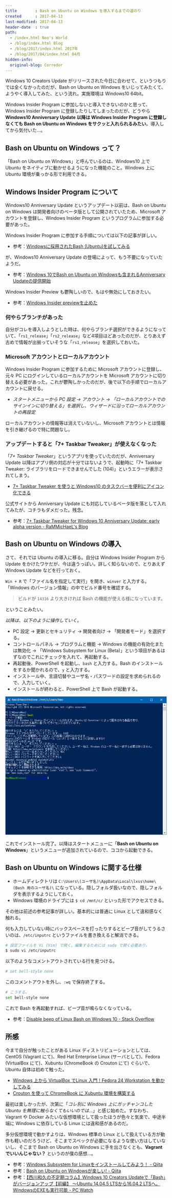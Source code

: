 ```yaml
---
title        : Bash on Ubuntu on Windows を導入するまでの道のり
created      : 2017-04-13
last-modified: 2017-04-13
header-date  : true
path:
  - /index.html Neo's World
  - /blog/index.html Blog
  - /blog/2017/index.html 2017年
  - /blog/2017/04/index.html 04月
hidden-info:
  original-blog: Corredor
---
```


Windows 10 Creators Update がリリースされた今日に合わせて、というつもりでは全くなかったのだが、Bash on Ubuntu on Windows をいじってみたくて、ようやく導入してみた、という流れ。実施環境は Windows10 64bit。

Windows Insider Program に参加しないと導入できないのかと思って、Windows Insider Program に登録したりしてしまったのだが、どうやら **Windows10 Anniversary Update 以降は Windows Insider Program に登録しなくても Bash on Ubuntu on Windows をサクッと入れられるみたい**。導入してから気付いた…。

## Bash on Ubuntu on Windows って？

「Bash on Ubuntu on Windows」と呼んでいるのは、Windows10 上で Ubuntu をネイティブに動かせるようになった機能のこと。Windows 上に Ubuntu 環境が乗っかる形で利用できる。

## Windows Insider Program について

Windows10 Anniversary Update というアップデート以前は、Bash on Ubuntu on Windows は開発者向けのベータ版として公開されていたため、Microsoft アカウントを登録し、Windows Insider Program というプログラムに参加する必要があった。

Windows Insider Program に参加する手順については以下の記事が詳しい。

- 参考：[Windowsに採用されたBash (Ubuntu)を試してみる](https://rcmdnk.com/blog/2016/06/05/computer-windows-ubuntu-bash/)

が、Windows10 Anniversary Update の登場によって、もう不要になっていたようだ。

- 参考：[Windows 10でBash on Ubuntu on Windowsも含まれるAnniversary Updateの提供開始](https://rcmdnk.com/blog/2016/08/04/computer-windows-ubuntu-bash/)

Windows Insider Preview も鬱陶しいので、もはや無効にしておきたい。

- 参考：[Windows Insider previewを止めた](https://rcmdnk.com/blog/2016/06/27/computer-windows/)

### 何やらブランチがあった

自分がコレを導入しようとした時は、何やらブランチ選択ができるようになっていて、「`rs1_release`」「`rs2_release`」など4項目ほどあったのだが、とりあえず古めで情報が出揃っていそうな「`rs1_release`」を選択しておいた。

### Microsoft アカウントとローカルアカウント

Windows Insider Program に参加するために Microsoft アカウントに登録し、元々 PC にログインしているローカルアカウントを Microsoft アカウントに切り替える必要があった。これが鬱陶しかったのだが、後で以下の手順でローカルアカウントに戻せる。

- *スタートメニューから PC 設定 → アカウント → 「ローカルアカウントでのサインインに切り替える」を選択し、ウィザードに沿ってローカルアカウントの再設定*

ローカルアカウントの情報等は消えていないし、Microsoft アカウントとは情報を引き継げるので特に問題なし。

### アップデートすると「7+ Taskbar Tweaker」が使えなくなった

「*7+ Taskbar Tweaker*」というアプリを使っていたのだが、Anniversary Update 以降はアプリ側の対応が十分ではないようで、起動時に「7+ Taskbar Tweaker: ライブラリをロードできませんでした (104)」というエラーが表示されてしまう。

- [7+ Taskbar Tweaker を使うと Windows10 のタスクバーを便利にアイコン化できる](/blog/2017/03/20-02.html)

公式サイトから Anniversary Update にも対応しているベータ版を落として入れてみたが、コチラもダメだった。残念。

- 参考：[7+ Taskbar Tweaker for Windows 10 Anniversary Update: early alpha version - RaMMicHaeL's Blog](https://rammichael.com/7-taskbar-tweaker-for-windows-10-anniversary-update-early-alpha-version)

## Bash on Ubuntu on Windows の導入

さて、それでは Ubuntu の導入に移る。自分は Windows Insider Program から Update をかけたワケだが、今は違うっぽい。詳しく知らないので、とりあえず Windows Update などを行っておく。

`Win + R` で「ファイル名を指定して実行」を開き、`winver` と入力する。「Windows のバージョン情報」の中でビルド番号を確認する。

> ビルドが `14316` より大きければ Bash の機能が使える様になっています。

ということみたい。

*以降は、以下のように操作していく。*

- PC 設定 → 更新とセキュリティ → 開発者向け → 「開発者モード」を選択する。
- コントロールパネル → プログラムと機能 → Windows の機能の有効化または無効化 → 「Windows Subsystem for Linux (Beta)」という項目があるはずなのでこれにチェックを入れて、再起動する。
- 再起動後、PowerShell を起動し、`bash` と入力する。Bash のインストールをするか聞かれるので、`y` と入力する。
- インストール中、言語切替やユーザ名・パスワードの設定を求められるので、入力していく。
- インストールが終わると、PowerShell 上で Bash が起動する。

![Bash on Ubuntu on Windows が開いた](13-02-01.png)

これでインストール完了。以降はスタートメニューに「**Bash on Ubuntu on Windows**」というメニューが追加されているので、ココから起動できる。

## Bash on Ubuntu on Windows に関する仕様

- ホームディレクトリは `C:\Users\(ユーザ名)\AppData\Local\lxss\home\(Bash 用のユーザ名)\` になっている。隠しフォルダ扱いなので、隠しフォルダを表示するようにしておく。
- Windows 環境のドライブには `$ cd /mnt/c/` といった形でアクセスできる。

その他は前述の参考記事が詳しい。基本的には普通に Linux として違和感なく触れる。

何も入力していない時にバックスペースを打ったりするとビープ音がしてうるさいのは、`/etc/inputrc` というファイルを書き換えると解消できる。

```bash
# 設定ファイルを Vi (Vim) で開く。編集するためには sudo で開く必要あり。
$ sudo vi /etc/inputrc
```

以下のようなコメントアウトされている行を見つける。

```bash
# set bell-style none
```

このコメントアウトを外し、`:wq` で保存終了する。

```bash
# こうする。
set bell-style none
```

これで Bash を再起動すれば、ビープ音が鳴らなくなっている。

- 参考：[Disable beep of Linux Bash on Windows 10 - Stack Overflow](http://stackoverflow.com/questions/36724209/disable-beep-of-linux-bash-on-windows-10)

## 所感

今まで自分が触ったことがある Linux ディストリビューションとしては、CentOS (Vagrant にて)、Red Hat Enterprise Linux (サーバとして)、Fedora (VirtualBox にて)、Xubuntu (ChromeBook の Crouton にて) ぐらいで、Ubuntu 自体は初めて触った。

- [Windows 上から VirtualBox でLinux 入門！Fedora 24 Workstation を動かしてみる](/blog/2016/07/24-01.html)
- [Crouton を使って ChromeBook に Xubuntu 環境を構築する](/blog/2017/01/08-02.html)

最初は楽しかったが、次第に「*コレ別に Windows 上にガッチャンコした Ubuntu を無理に触らなくてもいいのでは…*」と感じ始めた。すなわち、Vagrant や Docker みたいな仮想環境として扱ったほうが色々と気楽で、中途半端に Windows に依存している Linux には違和感があるのだ。

多分仮想環境で動かすよりは、Windows 標準の Linux として扱えている方が動作も軽いのだろうけど、そこまでスペックが必要になるような使い方はしていないし、そこまで Bash on Ubuntu on Windows に手を出さなくとも、**Vagrant でいいんじゃない？** というのが僕の感想…。

- 参考：[Windows Subsystem for Linuxをインストールしてみよう！ - Qiita](http://qiita.com/Aruneko/items/c79810b0b015bebf30bb)
- 参考：[Bash on Ubuntu on Windowsが楽しい! - Qiita](http://qiita.com/ushibondi/items/936284131af2344bf12d)
- 参考：[【西川和久の不定期コラム】Windows 10 Creators Updateで「Bash」がバージョンアップ【前編】 ～Ubuntu 14.04.5 LTSから16.04.2 LTSへ。WindowsのEXEも実行可能 - PC Watch](http://pc.watch.impress.co.jp/docs/column/nishikawa/1054154.html)
